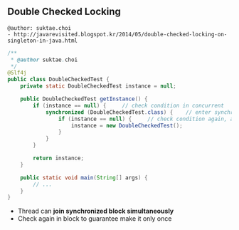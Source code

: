## Double Checked Locking

```
@author: suktae.choi
- http://javarevisited.blogspot.kr/2014/05/double-checked-locking-on-singleton-in-java.html
```

```java
/**
 * @author suktae.choi
 */
@Slf4j
public class DoubleCheckedTest {
    private static DoubleCheckedTest instance = null;

    public DoubleCheckedTest getInstance() {
        if (instance == null) {     // check condition in concurrent
            synchronized (DoubleCheckedTest.class) {    // enter synchronized block simultaneously
                if (instance == null) {     // check condition again, and lock until one thread completed
                    instance = new DoubleCheckedTest();
                }
            }
        }

        return instance;
    }

    public static void main(String[] args) {
        // ...
    }
}
```

- Thread can **join synchronized block simultaneously**
- Check again in block to guarantee make it only once
